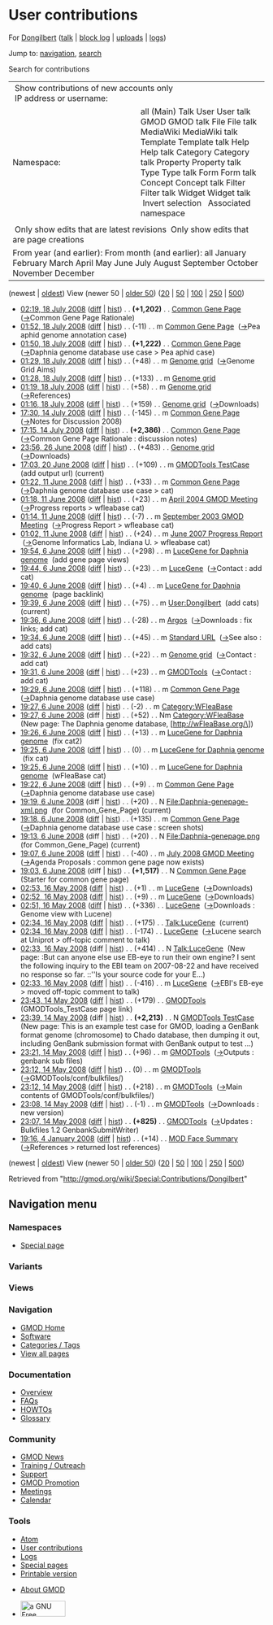 <div id="mw-page-base" class="noprint">

</div>

<div id="mw-head-base" class="noprint">

</div>

<div id="content" class="mw-body" role="main">

<span id="top"></span>

<div id="mw-js-message" style="display:none;">

</div>



# <span dir="auto">User contributions</span>

<div id="bodyContent">

<div id="contentSub">

For [Dongilbert](/wiki/User:Dongilbert "User:Dongilbert") (<a
href="/mediawiki/index.php?title=User_talk:Dongilbert&amp;action=edit&amp;redlink=1"
class="new" title="User talk:Dongilbert (page does not exist)">talk</a>
\| [block
log](/mediawiki/index.php?title=Special:Log/block&page=User%3ADongilbert "Special:Log/block")
\|
[uploads](/wiki/Special:ListFiles/Dongilbert "Special:ListFiles/Dongilbert")
\| [logs](/wiki/Special:Log/Dongilbert "Special:Log/Dongilbert"))

</div>

<div id="jump-to-nav" class="mw-jump">

Jump to: [navigation](#mw-navigation), [search](#p-search)

</div>

<div id="mw-content-text">

Search for contributions

<table class="mw-contributions-table">
<colgroup>
<col style="width: 50%" />
<col style="width: 50%" />
</colgroup>
<tbody>
<tr class="odd">
<td colspan="2"> Show contributions of new accounts only<br />
 IP address or username:</td>
</tr>
<tr class="even">
<td class="mw-label">Namespace:</td>
<td>all (Main) Talk User User talk GMOD GMOD talk File File talk
MediaWiki MediaWiki talk Template Template talk Help Help talk Category
Category talk Property Property talk Type Type talk Form Form talk
Concept Concept talk Filter Filter talk Widget Widget talk  
 Invert selection 
 Associated namespace </td>
</tr>
<tr class="odd">
<td colspan="2"></td>
</tr>
<tr class="even">
<td colspan="2"> Only show edits that are latest revisions
 Only show edits that are page creations</td>
</tr>
<tr class="odd">
<td colspan="2">From year (and earlier): From month (and earlier): all
January February March April May June July August September October
November December</td>
</tr>
</tbody>
</table>

(newest \| <a
href="/mediawiki/index.php?title=Special:Contributions/Dongilbert&amp;dir=prev&amp;target=Dongilbert"
class="mw-lastlink" rel="last"
title="Special:Contributions/Dongilbert">oldest</a>) View (newer 50 \|
<a
href="/mediawiki/index.php?title=Special:Contributions/Dongilbert&amp;offset=20080104191647&amp;target=Dongilbert"
class="mw-nextlink" rel="next"
title="Special:Contributions/Dongilbert">older 50</a>) (<a
href="/mediawiki/index.php?title=Special:Contributions/Dongilbert&amp;offset=&amp;limit=20&amp;target=Dongilbert"
class="mw-numlink" title="Special:Contributions/Dongilbert">20</a> \| <a
href="/mediawiki/index.php?title=Special:Contributions/Dongilbert&amp;offset=&amp;limit=50&amp;target=Dongilbert"
class="mw-numlink" title="Special:Contributions/Dongilbert">50</a> \| <a
href="/mediawiki/index.php?title=Special:Contributions/Dongilbert&amp;offset=&amp;limit=100&amp;target=Dongilbert"
class="mw-numlink" title="Special:Contributions/Dongilbert">100</a> \|
<a
href="/mediawiki/index.php?title=Special:Contributions/Dongilbert&amp;offset=&amp;limit=250&amp;target=Dongilbert"
class="mw-numlink" title="Special:Contributions/Dongilbert">250</a> \|
<a
href="/mediawiki/index.php?title=Special:Contributions/Dongilbert&amp;offset=&amp;limit=500&amp;target=Dongilbert"
class="mw-numlink" title="Special:Contributions/Dongilbert">500</a>)

- <a href="/mediawiki/index.php?title=Common_Gene_Page&amp;oldid=5860"
  class="mw-changeslist-date" title="Common Gene Page">02:19, 18 July
  2008</a>
  ([diff](/mediawiki/index.php?title=Common_Gene_Page&diff=prev&oldid=5860 "Common Gene Page")
  \|
  [hist](/mediawiki/index.php?title=Common_Gene_Page&action=history "Common Gene Page"))
  <span class="mw-changeslist-separator">. .</span> **(+1,202)**‎
  <span class="mw-changeslist-separator">. .</span>
  <a href="/wiki/Common_Gene_Page" class="mw-contributions-title"
  title="Common Gene Page">Common Gene Page</a> ‎
  <span class="comment">([→](/wiki/Common_Gene_Page#Common_Gene_Page_Rationale "Common Gene Page")‎<span dir="auto"><span class="autocomment">Common
  Gene Page Rationale</span></span>)</span>
- <a href="/mediawiki/index.php?title=Common_Gene_Page&amp;oldid=5859"
  class="mw-changeslist-date" title="Common Gene Page">01:52, 18 July
  2008</a>
  ([diff](/mediawiki/index.php?title=Common_Gene_Page&diff=prev&oldid=5859 "Common Gene Page")
  \|
  [hist](/mediawiki/index.php?title=Common_Gene_Page&action=history "Common Gene Page"))
  <span class="mw-changeslist-separator">. .</span>
  <span class="mw-plusminus-neg" dir="ltr"
  title="5,264 bytes after change">(-11)</span>‎
  <span class="mw-changeslist-separator">. .</span> m
  <a href="/wiki/Common_Gene_Page" class="mw-contributions-title"
  title="Common Gene Page">Common Gene Page</a> ‎
  <span class="comment">([→](/wiki/Common_Gene_Page#Pea_aphid_genome_annotation_case "Common Gene Page")‎<span dir="auto"><span class="autocomment">Pea
  aphid genome annotation case</span></span>)</span>
- <a href="/mediawiki/index.php?title=Common_Gene_Page&amp;oldid=5858"
  class="mw-changeslist-date" title="Common Gene Page">01:50, 18 July
  2008</a>
  ([diff](/mediawiki/index.php?title=Common_Gene_Page&diff=prev&oldid=5858 "Common Gene Page")
  \|
  [hist](/mediawiki/index.php?title=Common_Gene_Page&action=history "Common Gene Page"))
  <span class="mw-changeslist-separator">. .</span> **(+1,222)**‎
  <span class="mw-changeslist-separator">. .</span>
  <a href="/wiki/Common_Gene_Page" class="mw-contributions-title"
  title="Common Gene Page">Common Gene Page</a> ‎
  <span class="comment">([→](/wiki/Common_Gene_Page#Daphnia_genome_database_use_case_.3E_Pea_aphid_case "Common Gene Page")‎<span dir="auto"><span class="autocomment">Daphnia
  genome database use case \> Pea aphid case</span></span>)</span>
- <a href="/mediawiki/index.php?title=Genome_grid&amp;oldid=5856"
  class="mw-changeslist-date" title="Genome grid">01:29, 18 July 2008</a>
  ([diff](/mediawiki/index.php?title=Genome_grid&diff=prev&oldid=5856 "Genome grid")
  \|
  [hist](/mediawiki/index.php?title=Genome_grid&action=history "Genome grid"))
  <span class="mw-changeslist-separator">. .</span>
  <span class="mw-plusminus-pos" dir="ltr"
  title="6,924 bytes after change">(+48)</span>‎
  <span class="mw-changeslist-separator">. .</span> m
  <a href="/wiki/Genome_grid" class="mw-contributions-title"
  title="Genome grid">Genome grid</a> ‎
  <span class="comment">([→](/wiki/Genome_grid#Genome_Grid_Aims "Genome grid")‎<span dir="auto"><span class="autocomment">Genome
  Grid Aims</span></span>)</span>
- <a href="/mediawiki/index.php?title=Genome_grid&amp;oldid=5855"
  class="mw-changeslist-date" title="Genome grid">01:28, 18 July 2008</a>
  ([diff](/mediawiki/index.php?title=Genome_grid&diff=prev&oldid=5855 "Genome grid")
  \|
  [hist](/mediawiki/index.php?title=Genome_grid&action=history "Genome grid"))
  <span class="mw-changeslist-separator">. .</span>
  <span class="mw-plusminus-pos" dir="ltr"
  title="6,876 bytes after change">(+133)</span>‎
  <span class="mw-changeslist-separator">. .</span> m
  <a href="/wiki/Genome_grid" class="mw-contributions-title"
  title="Genome grid">Genome grid</a> ‎
- <a href="/mediawiki/index.php?title=Genome_grid&amp;oldid=5854"
  class="mw-changeslist-date" title="Genome grid">01:19, 18 July 2008</a>
  ([diff](/mediawiki/index.php?title=Genome_grid&diff=prev&oldid=5854 "Genome grid")
  \|
  [hist](/mediawiki/index.php?title=Genome_grid&action=history "Genome grid"))
  <span class="mw-changeslist-separator">. .</span>
  <span class="mw-plusminus-pos" dir="ltr"
  title="6,743 bytes after change">(+58)</span>‎
  <span class="mw-changeslist-separator">. .</span> m
  <a href="/wiki/Genome_grid" class="mw-contributions-title"
  title="Genome grid">Genome grid</a> ‎
  <span class="comment">([→](/wiki/Genome_grid#References "Genome grid")‎<span dir="auto"><span class="autocomment">References</span></span>)</span>
- <a href="/mediawiki/index.php?title=Genome_grid&amp;oldid=5853"
  class="mw-changeslist-date" title="Genome grid">01:16, 18 July 2008</a>
  ([diff](/mediawiki/index.php?title=Genome_grid&diff=prev&oldid=5853 "Genome grid")
  \|
  [hist](/mediawiki/index.php?title=Genome_grid&action=history "Genome grid"))
  <span class="mw-changeslist-separator">. .</span>
  <span class="mw-plusminus-pos" dir="ltr"
  title="6,685 bytes after change">(+159)</span>‎
  <span class="mw-changeslist-separator">. .</span>
  <a href="/wiki/Genome_grid" class="mw-contributions-title"
  title="Genome grid">Genome grid</a> ‎
  <span class="comment">([→](/wiki/Genome_grid#Downloads "Genome grid")‎<span dir="auto"><span class="autocomment">Downloads</span></span>)</span>
- <a href="/mediawiki/index.php?title=Common_Gene_Page&amp;oldid=5781"
  class="mw-changeslist-date" title="Common Gene Page">17:30, 14 July
  2008</a>
  ([diff](/mediawiki/index.php?title=Common_Gene_Page&diff=prev&oldid=5781 "Common Gene Page")
  \|
  [hist](/mediawiki/index.php?title=Common_Gene_Page&action=history "Common Gene Page"))
  <span class="mw-changeslist-separator">. .</span>
  <span class="mw-plusminus-neg" dir="ltr"
  title="4,053 bytes after change">(-145)</span>‎
  <span class="mw-changeslist-separator">. .</span> m
  <a href="/wiki/Common_Gene_Page" class="mw-contributions-title"
  title="Common Gene Page">Common Gene Page</a> ‎
  <span class="comment">([→](/wiki/Common_Gene_Page#Notes_for_Discussion_2008 "Common Gene Page")‎<span dir="auto"><span class="autocomment">Notes
  for Discussion 2008</span></span>)</span>
- <a href="/mediawiki/index.php?title=Common_Gene_Page&amp;oldid=5779"
  class="mw-changeslist-date" title="Common Gene Page">17:15, 14 July
  2008</a>
  ([diff](/mediawiki/index.php?title=Common_Gene_Page&diff=prev&oldid=5779 "Common Gene Page")
  \|
  [hist](/mediawiki/index.php?title=Common_Gene_Page&action=history "Common Gene Page"))
  <span class="mw-changeslist-separator">. .</span> **(+2,386)**‎
  <span class="mw-changeslist-separator">. .</span>
  <a href="/wiki/Common_Gene_Page" class="mw-contributions-title"
  title="Common Gene Page">Common Gene Page</a> ‎
  <span class="comment">([→](/wiki/Common_Gene_Page#Common_Gene_Page_Rationale_:_discussion_notes "Common Gene Page")‎<span dir="auto"><span class="autocomment">Common
  Gene Page Rationale : discussion notes</span></span>)</span>
- <a href="/mediawiki/index.php?title=Genome_grid&amp;oldid=5673"
  class="mw-changeslist-date" title="Genome grid">23:56, 26 June 2008</a>
  ([diff](/mediawiki/index.php?title=Genome_grid&diff=prev&oldid=5673 "Genome grid")
  \|
  [hist](/mediawiki/index.php?title=Genome_grid&action=history "Genome grid"))
  <span class="mw-changeslist-separator">. .</span>
  <span class="mw-plusminus-pos" dir="ltr"
  title="6,526 bytes after change">(+483)</span>‎
  <span class="mw-changeslist-separator">. .</span>
  <a href="/wiki/Genome_grid" class="mw-contributions-title"
  title="Genome grid">Genome grid</a> ‎
  <span class="comment">([→](/wiki/Genome_grid#Downloads "Genome grid")‎<span dir="auto"><span class="autocomment">Downloads</span></span>)</span>
- <a href="/mediawiki/index.php?title=GMODTools_TestCase&amp;oldid=5664"
  class="mw-changeslist-date" title="GMODTools TestCase">17:03, 20 June
  2008</a>
  ([diff](/mediawiki/index.php?title=GMODTools_TestCase&diff=prev&oldid=5664 "GMODTools TestCase")
  \|
  [hist](/mediawiki/index.php?title=GMODTools_TestCase&action=history "GMODTools TestCase"))
  <span class="mw-changeslist-separator">. .</span>
  <span class="mw-plusminus-pos" dir="ltr"
  title="2,322 bytes after change">(+109)</span>‎
  <span class="mw-changeslist-separator">. .</span> m
  <a href="/wiki/GMODTools_TestCase" class="mw-contributions-title"
  title="GMODTools TestCase">GMODTools TestCase</a> ‎
  <span class="comment">(add output url)</span>
  <span class="mw-uctop">(current)</span>
- <a href="/mediawiki/index.php?title=Common_Gene_Page&amp;oldid=5595"
  class="mw-changeslist-date" title="Common Gene Page">01:22, 11 June
  2008</a>
  ([diff](/mediawiki/index.php?title=Common_Gene_Page&diff=prev&oldid=5595 "Common Gene Page")
  \|
  [hist](/mediawiki/index.php?title=Common_Gene_Page&action=history "Common Gene Page"))
  <span class="mw-changeslist-separator">. .</span>
  <span class="mw-plusminus-pos" dir="ltr"
  title="1,812 bytes after change">(+33)</span>‎
  <span class="mw-changeslist-separator">. .</span> m
  <a href="/wiki/Common_Gene_Page" class="mw-contributions-title"
  title="Common Gene Page">Common Gene Page</a> ‎
  <span class="comment">([→](/wiki/Common_Gene_Page#Daphnia_genome_database_use_case_.3E_cat "Common Gene Page")‎<span dir="auto"><span class="autocomment">Daphnia
  genome database use case \> cat</span></span>)</span>
- <a
  href="/mediawiki/index.php?title=April_2004_GMOD_Meeting&amp;oldid=5594"
  class="mw-changeslist-date" title="April 2004 GMOD Meeting">01:18, 11
  June 2008</a>
  ([diff](/mediawiki/index.php?title=April_2004_GMOD_Meeting&diff=prev&oldid=5594 "April 2004 GMOD Meeting")
  \|
  [hist](/mediawiki/index.php?title=April_2004_GMOD_Meeting&action=history "April 2004 GMOD Meeting"))
  <span class="mw-changeslist-separator">. .</span>
  <span class="mw-plusminus-pos" dir="ltr"
  title="43,350 bytes after change">(+23)</span>‎
  <span class="mw-changeslist-separator">. .</span> m
  <a href="/wiki/April_2004_GMOD_Meeting" class="mw-contributions-title"
  title="April 2004 GMOD Meeting">April 2004 GMOD Meeting</a> ‎
  <span class="comment">([→](/wiki/April_2004_GMOD_Meeting#Progress_reports_.3E_wfleabase_cat "April 2004 GMOD Meeting")‎<span dir="auto"><span class="autocomment">Progress
  reports \> wfleabase cat</span></span>)</span>
- <a
  href="/mediawiki/index.php?title=September_2003_GMOD_Meeting&amp;oldid=5593"
  class="mw-changeslist-date" title="September 2003 GMOD Meeting">01:14,
  11 June 2008</a>
  ([diff](/mediawiki/index.php?title=September_2003_GMOD_Meeting&diff=prev&oldid=5593 "September 2003 GMOD Meeting")
  \|
  [hist](/mediawiki/index.php?title=September_2003_GMOD_Meeting&action=history "September 2003 GMOD Meeting"))
  <span class="mw-changeslist-separator">. .</span>
  <span class="mw-plusminus-neg" dir="ltr"
  title="28,862 bytes after change">(-7)</span>‎
  <span class="mw-changeslist-separator">. .</span> m
  <a href="/wiki/September_2003_GMOD_Meeting"
  class="mw-contributions-title"
  title="September 2003 GMOD Meeting">September 2003 GMOD Meeting</a> ‎
  <span class="comment">([→](/wiki/September_2003_GMOD_Meeting#Progress_Report_.3E_wfleabase_cat "September 2003 GMOD Meeting")‎<span dir="auto"><span class="autocomment">Progress
  Report \> wfleabase cat</span></span>)</span>
- <a
  href="/mediawiki/index.php?title=June_2007_Progress_Report&amp;oldid=5592"
  class="mw-changeslist-date" title="June 2007 Progress Report">01:02, 11
  June 2008</a>
  ([diff](/mediawiki/index.php?title=June_2007_Progress_Report&diff=prev&oldid=5592 "June 2007 Progress Report")
  \|
  [hist](/mediawiki/index.php?title=June_2007_Progress_Report&action=history "June 2007 Progress Report"))
  <span class="mw-changeslist-separator">. .</span>
  <span class="mw-plusminus-pos" dir="ltr"
  title="27,068 bytes after change">(+24)</span>‎
  <span class="mw-changeslist-separator">. .</span> m
  <a href="/wiki/June_2007_Progress_Report" class="mw-contributions-title"
  title="June 2007 Progress Report">June 2007 Progress Report</a> ‎
  <span class="comment">([→](/wiki/June_2007_Progress_Report#Genome_Informatics_Lab.2C_Indiana_U._.3E_wfleabase_cat "June 2007 Progress Report")‎<span dir="auto"><span class="autocomment">Genome
  Informatics Lab, Indiana U. \> wfleabase cat</span></span>)</span>
- <a
  href="/mediawiki/index.php?title=LuceGene_for_Daphnia_genome&amp;oldid=5582"
  class="mw-changeslist-date" title="LuceGene for Daphnia genome">19:54, 6
  June 2008</a>
  ([diff](/mediawiki/index.php?title=LuceGene_for_Daphnia_genome&diff=prev&oldid=5582 "LuceGene for Daphnia genome")
  \|
  [hist](/mediawiki/index.php?title=LuceGene_for_Daphnia_genome&action=history "LuceGene for Daphnia genome"))
  <span class="mw-changeslist-separator">. .</span>
  <span class="mw-plusminus-pos" dir="ltr"
  title="2,808 bytes after change">(+298)</span>‎
  <span class="mw-changeslist-separator">. .</span> m
  <a href="/wiki/LuceGene_for_Daphnia_genome"
  class="mw-contributions-title"
  title="LuceGene for Daphnia genome">LuceGene for Daphnia genome</a> ‎
  <span class="comment">(add gene page views)</span>
- <a href="/mediawiki/index.php?title=LuceGene&amp;oldid=5580"
  class="mw-changeslist-date" title="LuceGene">19:44, 6 June 2008</a>
  ([diff](/mediawiki/index.php?title=LuceGene&diff=prev&oldid=5580 "LuceGene")
  \|
  [hist](/mediawiki/index.php?title=LuceGene&action=history "LuceGene"))
  <span class="mw-changeslist-separator">. .</span>
  <span class="mw-plusminus-pos" dir="ltr"
  title="5,641 bytes after change">(+23)</span>‎
  <span class="mw-changeslist-separator">. .</span> m
  <a href="/wiki/LuceGene" class="mw-contributions-title"
  title="LuceGene">LuceGene</a> ‎
  <span class="comment">([→](/wiki/LuceGene#Contact_:_add_cat "LuceGene")‎<span dir="auto"><span class="autocomment">Contact
  : add cat</span></span>)</span>
- <a
  href="/mediawiki/index.php?title=LuceGene_for_Daphnia_genome&amp;oldid=5579"
  class="mw-changeslist-date" title="LuceGene for Daphnia genome">19:40, 6
  June 2008</a>
  ([diff](/mediawiki/index.php?title=LuceGene_for_Daphnia_genome&diff=prev&oldid=5579 "LuceGene for Daphnia genome")
  \|
  [hist](/mediawiki/index.php?title=LuceGene_for_Daphnia_genome&action=history "LuceGene for Daphnia genome"))
  <span class="mw-changeslist-separator">. .</span>
  <span class="mw-plusminus-pos" dir="ltr"
  title="2,510 bytes after change">(+4)</span>‎
  <span class="mw-changeslist-separator">. .</span> m
  <a href="/wiki/LuceGene_for_Daphnia_genome"
  class="mw-contributions-title"
  title="LuceGene for Daphnia genome">LuceGene for Daphnia genome</a> ‎
  <span class="comment">(page backlink)</span>
- <a href="/mediawiki/index.php?title=User:Dongilbert&amp;oldid=5578"
  class="mw-changeslist-date" title="User:Dongilbert">19:39, 6 June
  2008</a>
  ([diff](/mediawiki/index.php?title=User:Dongilbert&diff=prev&oldid=5578 "User:Dongilbert")
  \|
  [hist](/mediawiki/index.php?title=User:Dongilbert&action=history "User:Dongilbert"))
  <span class="mw-changeslist-separator">. .</span>
  <span class="mw-plusminus-pos" dir="ltr"
  title="179 bytes after change">(+75)</span>‎
  <span class="mw-changeslist-separator">. .</span> m
  <a href="/wiki/User:Dongilbert" class="mw-contributions-title"
  title="User:Dongilbert">User:Dongilbert</a> ‎
  <span class="comment">(add cats)</span>
  <span class="mw-uctop">(current)</span>
- <a href="/mediawiki/index.php?title=Argos&amp;oldid=5577"
  class="mw-changeslist-date" title="Argos">19:36, 6 June 2008</a>
  ([diff](/mediawiki/index.php?title=Argos&diff=prev&oldid=5577 "Argos")
  \| [hist](/mediawiki/index.php?title=Argos&action=history "Argos"))
  <span class="mw-changeslist-separator">. .</span>
  <span class="mw-plusminus-neg" dir="ltr"
  title="12,244 bytes after change">(-28)</span>‎
  <span class="mw-changeslist-separator">. .</span> m
  <a href="/wiki/Argos" class="mw-contributions-title"
  title="Argos">Argos</a> ‎
  <span class="comment">([→](/wiki/Argos#Downloads_:_fix_links.3B_add_cat "Argos")‎<span dir="auto"><span class="autocomment">Downloads
  : fix links; add cat</span></span>)</span>
- <a href="/mediawiki/index.php?title=Standard_URL&amp;oldid=5576"
  class="mw-changeslist-date" title="Standard URL">19:34, 6 June 2008</a>
  ([diff](/mediawiki/index.php?title=Standard_URL&diff=prev&oldid=5576 "Standard URL")
  \|
  [hist](/mediawiki/index.php?title=Standard_URL&action=history "Standard URL"))
  <span class="mw-changeslist-separator">. .</span>
  <span class="mw-plusminus-pos" dir="ltr"
  title="4,179 bytes after change">(+45)</span>‎
  <span class="mw-changeslist-separator">. .</span> m
  <a href="/wiki/Standard_URL" class="mw-contributions-title"
  title="Standard URL">Standard URL</a> ‎
  <span class="comment">([→](/wiki/Standard_URL#See_also_:_add_cats "Standard URL")‎<span dir="auto"><span class="autocomment">See
  also : add cats</span></span>)</span>
- <a href="/mediawiki/index.php?title=Genome_grid&amp;oldid=5575"
  class="mw-changeslist-date" title="Genome grid">19:32, 6 June 2008</a>
  ([diff](/mediawiki/index.php?title=Genome_grid&diff=prev&oldid=5575 "Genome grid")
  \|
  [hist](/mediawiki/index.php?title=Genome_grid&action=history "Genome grid"))
  <span class="mw-changeslist-separator">. .</span>
  <span class="mw-plusminus-pos" dir="ltr"
  title="6,043 bytes after change">(+22)</span>‎
  <span class="mw-changeslist-separator">. .</span> m
  <a href="/wiki/Genome_grid" class="mw-contributions-title"
  title="Genome grid">Genome grid</a> ‎
  <span class="comment">([→](/wiki/Genome_grid#Contact_:_add_cat "Genome grid")‎<span dir="auto"><span class="autocomment">Contact
  : add cat</span></span>)</span>
- <a href="/mediawiki/index.php?title=GMODTools&amp;oldid=5574"
  class="mw-changeslist-date" title="GMODTools">19:31, 6 June 2008</a>
  ([diff](/mediawiki/index.php?title=GMODTools&diff=prev&oldid=5574 "GMODTools")
  \|
  [hist](/mediawiki/index.php?title=GMODTools&action=history "GMODTools"))
  <span class="mw-changeslist-separator">. .</span>
  <span class="mw-plusminus-pos" dir="ltr"
  title="10,019 bytes after change">(+23)</span>‎
  <span class="mw-changeslist-separator">. .</span> m
  <a href="/wiki/GMODTools" class="mw-contributions-title"
  title="GMODTools">GMODTools</a> ‎
  <span class="comment">([→](/wiki/GMODTools#Contact_:_add_cat "GMODTools")‎<span dir="auto"><span class="autocomment">Contact
  : add cat</span></span>)</span>
- <a href="/mediawiki/index.php?title=Common_Gene_Page&amp;oldid=5573"
  class="mw-changeslist-date" title="Common Gene Page">19:29, 6 June
  2008</a>
  ([diff](/mediawiki/index.php?title=Common_Gene_Page&diff=prev&oldid=5573 "Common Gene Page")
  \|
  [hist](/mediawiki/index.php?title=Common_Gene_Page&action=history "Common Gene Page"))
  <span class="mw-changeslist-separator">. .</span>
  <span class="mw-plusminus-pos" dir="ltr"
  title="1,779 bytes after change">(+118)</span>‎
  <span class="mw-changeslist-separator">. .</span> m
  <a href="/wiki/Common_Gene_Page" class="mw-contributions-title"
  title="Common Gene Page">Common Gene Page</a> ‎
  <span class="comment">([→](/wiki/Common_Gene_Page#Daphnia_genome_database_use_case "Common Gene Page")‎<span dir="auto"><span class="autocomment">Daphnia
  genome database use case</span></span>)</span>
- <a href="/mediawiki/index.php?title=Category:WFleaBase&amp;oldid=5572"
  class="mw-changeslist-date" title="Category:WFleaBase">19:27, 6 June
  2008</a>
  ([diff](/mediawiki/index.php?title=Category:WFleaBase&diff=prev&oldid=5572 "Category:WFleaBase")
  \|
  [hist](/mediawiki/index.php?title=Category:WFleaBase&action=history "Category:WFleaBase"))
  <span class="mw-changeslist-separator">. .</span>
  <span class="mw-plusminus-neg" dir="ltr"
  title="50 bytes after change">(-2)</span>‎
  <span class="mw-changeslist-separator">. .</span> m
  <a href="/wiki/Category:WFleaBase" class="mw-contributions-title"
  title="Category:WFleaBase">Category:WFleaBase</a> ‎
- <a href="/mediawiki/index.php?title=Category:WFleaBase&amp;oldid=5571"
  class="mw-changeslist-date" title="Category:WFleaBase">19:27, 6 June
  2008</a> (diff \|
  [hist](/mediawiki/index.php?title=Category:WFleaBase&action=history "Category:WFleaBase"))
  <span class="mw-changeslist-separator">. .</span>
  <span class="mw-plusminus-pos" dir="ltr"
  title="52 bytes after change">(+52)</span>‎
  <span class="mw-changeslist-separator">. .</span> Nm
  <a href="/wiki/Category:WFleaBase" class="mw-contributions-title"
  title="Category:WFleaBase">Category:WFleaBase</a> ‎
  <span class="comment">(New page: The Daphnia genome database,
  \[http://wFleaBase.org/\])</span>
- <a
  href="/mediawiki/index.php?title=LuceGene_for_Daphnia_genome&amp;oldid=5570"
  class="mw-changeslist-date" title="LuceGene for Daphnia genome">19:26, 6
  June 2008</a>
  ([diff](/mediawiki/index.php?title=LuceGene_for_Daphnia_genome&diff=prev&oldid=5570 "LuceGene for Daphnia genome")
  \|
  [hist](/mediawiki/index.php?title=LuceGene_for_Daphnia_genome&action=history "LuceGene for Daphnia genome"))
  <span class="mw-changeslist-separator">. .</span>
  <span class="mw-plusminus-pos" dir="ltr"
  title="2,506 bytes after change">(+13)</span>‎
  <span class="mw-changeslist-separator">. .</span> m
  <a href="/wiki/LuceGene_for_Daphnia_genome"
  class="mw-contributions-title"
  title="LuceGene for Daphnia genome">LuceGene for Daphnia genome</a> ‎
  <span class="comment">(fix cat2)</span>
- <a
  href="/mediawiki/index.php?title=LuceGene_for_Daphnia_genome&amp;oldid=5569"
  class="mw-changeslist-date" title="LuceGene for Daphnia genome">19:25, 6
  June 2008</a>
  ([diff](/mediawiki/index.php?title=LuceGene_for_Daphnia_genome&diff=prev&oldid=5569 "LuceGene for Daphnia genome")
  \|
  [hist](/mediawiki/index.php?title=LuceGene_for_Daphnia_genome&action=history "LuceGene for Daphnia genome"))
  <span class="mw-changeslist-separator">. .</span>
  <span class="mw-plusminus-null" dir="ltr"
  title="2,493 bytes after change">(0)</span>‎
  <span class="mw-changeslist-separator">. .</span> m
  <a href="/wiki/LuceGene_for_Daphnia_genome"
  class="mw-contributions-title"
  title="LuceGene for Daphnia genome">LuceGene for Daphnia genome</a> ‎
  <span class="comment">(fix cat)</span>
- <a
  href="/mediawiki/index.php?title=LuceGene_for_Daphnia_genome&amp;oldid=5568"
  class="mw-changeslist-date" title="LuceGene for Daphnia genome">19:25, 6
  June 2008</a>
  ([diff](/mediawiki/index.php?title=LuceGene_for_Daphnia_genome&diff=prev&oldid=5568 "LuceGene for Daphnia genome")
  \|
  [hist](/mediawiki/index.php?title=LuceGene_for_Daphnia_genome&action=history "LuceGene for Daphnia genome"))
  <span class="mw-changeslist-separator">. .</span>
  <span class="mw-plusminus-pos" dir="ltr"
  title="2,493 bytes after change">(+10)</span>‎
  <span class="mw-changeslist-separator">. .</span> m
  <a href="/wiki/LuceGene_for_Daphnia_genome"
  class="mw-contributions-title"
  title="LuceGene for Daphnia genome">LuceGene for Daphnia genome</a> ‎
  <span class="comment">(wFleaBase cat)</span>
- <a href="/mediawiki/index.php?title=Common_Gene_Page&amp;oldid=5567"
  class="mw-changeslist-date" title="Common Gene Page">19:22, 6 June
  2008</a>
  ([diff](/mediawiki/index.php?title=Common_Gene_Page&diff=prev&oldid=5567 "Common Gene Page")
  \|
  [hist](/mediawiki/index.php?title=Common_Gene_Page&action=history "Common Gene Page"))
  <span class="mw-changeslist-separator">. .</span>
  <span class="mw-plusminus-pos" dir="ltr"
  title="1,661 bytes after change">(+9)</span>‎
  <span class="mw-changeslist-separator">. .</span> m
  <a href="/wiki/Common_Gene_Page" class="mw-contributions-title"
  title="Common Gene Page">Common Gene Page</a> ‎
  <span class="comment">([→](/wiki/Common_Gene_Page#Daphnia_genome_database_use_case "Common Gene Page")‎<span dir="auto"><span class="autocomment">Daphnia
  genome database use case</span></span>)</span>
- <a
  href="/mediawiki/index.php?title=File:Daphnia-genepage-xml.png&amp;oldid=5566"
  class="mw-changeslist-date" title="File:Daphnia-genepage-xml.png">19:19,
  6 June 2008</a> (diff \|
  [hist](/mediawiki/index.php?title=File:Daphnia-genepage-xml.png&action=history "File:Daphnia-genepage-xml.png"))
  <span class="mw-changeslist-separator">. .</span>
  <span class="mw-plusminus-pos" dir="ltr"
  title="20 bytes after change">(+20)</span>‎
  <span class="mw-changeslist-separator">. .</span> N
  <a href="/wiki/File:Daphnia-genepage-xml.png"
  class="mw-contributions-title"
  title="File:Daphnia-genepage-xml.png">File:Daphnia-genepage-xml.png</a>
  ‎ <span class="comment">(for Common_Gene_Page)</span>
  <span class="mw-uctop">(current)</span>
- <a href="/mediawiki/index.php?title=Common_Gene_Page&amp;oldid=5565"
  class="mw-changeslist-date" title="Common Gene Page">19:18, 6 June
  2008</a>
  ([diff](/mediawiki/index.php?title=Common_Gene_Page&diff=prev&oldid=5565 "Common Gene Page")
  \|
  [hist](/mediawiki/index.php?title=Common_Gene_Page&action=history "Common Gene Page"))
  <span class="mw-changeslist-separator">. .</span>
  <span class="mw-plusminus-pos" dir="ltr"
  title="1,652 bytes after change">(+135)</span>‎
  <span class="mw-changeslist-separator">. .</span> m
  <a href="/wiki/Common_Gene_Page" class="mw-contributions-title"
  title="Common Gene Page">Common Gene Page</a> ‎
  <span class="comment">([→](/wiki/Common_Gene_Page#Daphnia_genome_database_use_case_:_screen_shots "Common Gene Page")‎<span dir="auto"><span class="autocomment">Daphnia
  genome database use case : screen shots</span></span>)</span>
- <a
  href="/mediawiki/index.php?title=File:Daphnia-genepage.png&amp;oldid=5563"
  class="mw-changeslist-date" title="File:Daphnia-genepage.png">19:13, 6
  June 2008</a> (diff \|
  [hist](/mediawiki/index.php?title=File:Daphnia-genepage.png&action=history "File:Daphnia-genepage.png"))
  <span class="mw-changeslist-separator">. .</span>
  <span class="mw-plusminus-pos" dir="ltr"
  title="20 bytes after change">(+20)</span>‎
  <span class="mw-changeslist-separator">. .</span> N
  <a href="/wiki/File:Daphnia-genepage.png" class="mw-contributions-title"
  title="File:Daphnia-genepage.png">File:Daphnia-genepage.png</a> ‎
  <span class="comment">(for Common_Gene_Page)</span>
  <span class="mw-uctop">(current)</span>
- <a
  href="/mediawiki/index.php?title=July_2008_GMOD_Meeting&amp;oldid=5561"
  class="mw-changeslist-date" title="July 2008 GMOD Meeting">19:07, 6 June
  2008</a>
  ([diff](/mediawiki/index.php?title=July_2008_GMOD_Meeting&diff=prev&oldid=5561 "July 2008 GMOD Meeting")
  \|
  [hist](/mediawiki/index.php?title=July_2008_GMOD_Meeting&action=history "July 2008 GMOD Meeting"))
  <span class="mw-changeslist-separator">. .</span>
  <span class="mw-plusminus-neg" dir="ltr"
  title="2,539 bytes after change">(-40)</span>‎
  <span class="mw-changeslist-separator">. .</span> m
  <a href="/wiki/July_2008_GMOD_Meeting" class="mw-contributions-title"
  title="July 2008 GMOD Meeting">July 2008 GMOD Meeting</a> ‎
  <span class="comment">([→](/wiki/July_2008_GMOD_Meeting#Agenda_Proposals_:_common_gene_page_now_exists "July 2008 GMOD Meeting")‎<span dir="auto"><span class="autocomment">Agenda
  Proposals : common gene page now exists</span></span>)</span>
- <a href="/mediawiki/index.php?title=Common_Gene_Page&amp;oldid=5560"
  class="mw-changeslist-date" title="Common Gene Page">19:03, 6 June
  2008</a> (diff \|
  [hist](/mediawiki/index.php?title=Common_Gene_Page&action=history "Common Gene Page"))
  <span class="mw-changeslist-separator">. .</span> **(+1,517)**‎
  <span class="mw-changeslist-separator">. .</span> N
  <a href="/wiki/Common_Gene_Page" class="mw-contributions-title"
  title="Common Gene Page">Common Gene Page</a> ‎
  <span class="comment">(Starter for common gene page)</span>
- <a href="/mediawiki/index.php?title=LuceGene&amp;oldid=5433"
  class="mw-changeslist-date" title="LuceGene">02:53, 16 May 2008</a>
  ([diff](/mediawiki/index.php?title=LuceGene&diff=prev&oldid=5433 "LuceGene")
  \|
  [hist](/mediawiki/index.php?title=LuceGene&action=history "LuceGene"))
  <span class="mw-changeslist-separator">. .</span>
  <span class="mw-plusminus-pos" dir="ltr"
  title="5,618 bytes after change">(+1)</span>‎
  <span class="mw-changeslist-separator">. .</span> m
  <a href="/wiki/LuceGene" class="mw-contributions-title"
  title="LuceGene">LuceGene</a> ‎
  <span class="comment">([→](/wiki/LuceGene#Downloads "LuceGene")‎<span dir="auto"><span class="autocomment">Downloads</span></span>)</span>
- <a href="/mediawiki/index.php?title=LuceGene&amp;oldid=5432"
  class="mw-changeslist-date" title="LuceGene">02:52, 16 May 2008</a>
  ([diff](/mediawiki/index.php?title=LuceGene&diff=prev&oldid=5432 "LuceGene")
  \|
  [hist](/mediawiki/index.php?title=LuceGene&action=history "LuceGene"))
  <span class="mw-changeslist-separator">. .</span>
  <span class="mw-plusminus-pos" dir="ltr"
  title="5,617 bytes after change">(+9)</span>‎
  <span class="mw-changeslist-separator">. .</span> m
  <a href="/wiki/LuceGene" class="mw-contributions-title"
  title="LuceGene">LuceGene</a> ‎
  <span class="comment">([→](/wiki/LuceGene#Downloads "LuceGene")‎<span dir="auto"><span class="autocomment">Downloads</span></span>)</span>
- <a href="/mediawiki/index.php?title=LuceGene&amp;oldid=5431"
  class="mw-changeslist-date" title="LuceGene">02:51, 16 May 2008</a>
  ([diff](/mediawiki/index.php?title=LuceGene&diff=prev&oldid=5431 "LuceGene")
  \|
  [hist](/mediawiki/index.php?title=LuceGene&action=history "LuceGene"))
  <span class="mw-changeslist-separator">. .</span>
  <span class="mw-plusminus-pos" dir="ltr"
  title="5,608 bytes after change">(+336)</span>‎
  <span class="mw-changeslist-separator">. .</span>
  <a href="/wiki/LuceGene" class="mw-contributions-title"
  title="LuceGene">LuceGene</a> ‎
  <span class="comment">([→](/wiki/LuceGene#Downloads_:_Genome_view_with_Lucene "LuceGene")‎<span dir="auto"><span class="autocomment">Downloads
  : Genome view with Lucene</span></span>)</span>
- <a href="/mediawiki/index.php?title=Talk:LuceGene&amp;oldid=5430"
  class="mw-changeslist-date" title="Talk:LuceGene">02:34, 16 May 2008</a>
  ([diff](/mediawiki/index.php?title=Talk:LuceGene&diff=prev&oldid=5430 "Talk:LuceGene")
  \|
  [hist](/mediawiki/index.php?title=Talk:LuceGene&action=history "Talk:LuceGene"))
  <span class="mw-changeslist-separator">. .</span>
  <span class="mw-plusminus-pos" dir="ltr"
  title="589 bytes after change">(+175)</span>‎
  <span class="mw-changeslist-separator">. .</span>
  <a href="/wiki/Talk:LuceGene" class="mw-contributions-title"
  title="Talk:LuceGene">Talk:LuceGene</a> ‎
  <span class="mw-uctop">(current)</span>
- <a href="/mediawiki/index.php?title=LuceGene&amp;oldid=5429"
  class="mw-changeslist-date" title="LuceGene">02:34, 16 May 2008</a>
  ([diff](/mediawiki/index.php?title=LuceGene&diff=prev&oldid=5429 "LuceGene")
  \|
  [hist](/mediawiki/index.php?title=LuceGene&action=history "LuceGene"))
  <span class="mw-changeslist-separator">. .</span>
  <span class="mw-plusminus-neg" dir="ltr"
  title="5,272 bytes after change">(-174)</span>‎
  <span class="mw-changeslist-separator">. .</span>
  <a href="/wiki/LuceGene" class="mw-contributions-title"
  title="LuceGene">LuceGene</a> ‎
  <span class="comment">([→](/wiki/LuceGene#Lucene_search_at_Uniprot_.3E_off-topic_comment_to_talk "LuceGene")‎<span dir="auto"><span class="autocomment">Lucene
  search at Uniprot \> off-topic comment to talk</span></span>)</span>
- <a href="/mediawiki/index.php?title=Talk:LuceGene&amp;oldid=5428"
  class="mw-changeslist-date" title="Talk:LuceGene">02:33, 16 May 2008</a>
  (diff \|
  [hist](/mediawiki/index.php?title=Talk:LuceGene&action=history "Talk:LuceGene"))
  <span class="mw-changeslist-separator">. .</span>
  <span class="mw-plusminus-pos" dir="ltr"
  title="414 bytes after change">(+414)</span>‎
  <span class="mw-changeslist-separator">. .</span> N
  <a href="/wiki/Talk:LuceGene" class="mw-contributions-title"
  title="Talk:LuceGene">Talk:LuceGene</a> ‎ <span class="comment">(New
  page: :But can anyone else use EB-eye to run their own engine? I sent
  the following inquiry to the EBI team on 2007-08-22 and have received
  no response so far. ::''Is your source code for your E...)</span>
- <a href="/mediawiki/index.php?title=LuceGene&amp;oldid=5427"
  class="mw-changeslist-date" title="LuceGene">02:33, 16 May 2008</a>
  ([diff](/mediawiki/index.php?title=LuceGene&diff=prev&oldid=5427 "LuceGene")
  \|
  [hist](/mediawiki/index.php?title=LuceGene&action=history "LuceGene"))
  <span class="mw-changeslist-separator">. .</span>
  <span class="mw-plusminus-neg" dir="ltr"
  title="5,446 bytes after change">(-416)</span>‎
  <span class="mw-changeslist-separator">. .</span> m
  <a href="/wiki/LuceGene" class="mw-contributions-title"
  title="LuceGene">LuceGene</a> ‎
  <span class="comment">([→](/wiki/LuceGene#EBI.27s_EB-eye_.3E_moved_off-topic_comment_to_talk "LuceGene")‎<span dir="auto"><span class="autocomment">EBI's
  EB-eye \> moved off-topic comment to talk</span></span>)</span>
- <a href="/mediawiki/index.php?title=GMODTools&amp;oldid=5417"
  class="mw-changeslist-date" title="GMODTools">23:43, 14 May 2008</a>
  ([diff](/mediawiki/index.php?title=GMODTools&diff=prev&oldid=5417 "GMODTools")
  \|
  [hist](/mediawiki/index.php?title=GMODTools&action=history "GMODTools"))
  <span class="mw-changeslist-separator">. .</span>
  <span class="mw-plusminus-pos" dir="ltr"
  title="9,996 bytes after change">(+179)</span>‎
  <span class="mw-changeslist-separator">. .</span>
  <a href="/wiki/GMODTools" class="mw-contributions-title"
  title="GMODTools">GMODTools</a> ‎
  <span class="comment">(GMODTools_TestCase page link)</span>
- <a href="/mediawiki/index.php?title=GMODTools_TestCase&amp;oldid=5416"
  class="mw-changeslist-date" title="GMODTools TestCase">23:39, 14 May
  2008</a> (diff \|
  [hist](/mediawiki/index.php?title=GMODTools_TestCase&action=history "GMODTools TestCase"))
  <span class="mw-changeslist-separator">. .</span> **(+2,213)**‎
  <span class="mw-changeslist-separator">. .</span> N
  <a href="/wiki/GMODTools_TestCase" class="mw-contributions-title"
  title="GMODTools TestCase">GMODTools TestCase</a> ‎
  <span class="comment">(New page: This is an example test case for
  GMOD, loading a GenBank format genome (chromosome) to Chado database,
  then dumping it out, including GenBank submission format with GenBank
  output to test ...)</span>
- <a href="/mediawiki/index.php?title=GMODTools&amp;oldid=5415"
  class="mw-changeslist-date" title="GMODTools">23:21, 14 May 2008</a>
  ([diff](/mediawiki/index.php?title=GMODTools&diff=prev&oldid=5415 "GMODTools")
  \|
  [hist](/mediawiki/index.php?title=GMODTools&action=history "GMODTools"))
  <span class="mw-changeslist-separator">. .</span>
  <span class="mw-plusminus-pos" dir="ltr"
  title="9,817 bytes after change">(+96)</span>‎
  <span class="mw-changeslist-separator">. .</span> m
  <a href="/wiki/GMODTools" class="mw-contributions-title"
  title="GMODTools">GMODTools</a> ‎
  <span class="comment">([→](/wiki/GMODTools#Outputs_:_genbank_sub_files "GMODTools")‎<span dir="auto"><span class="autocomment">Outputs
  : genbank sub files</span></span>)</span>
- <a href="/mediawiki/index.php?title=GMODTools&amp;oldid=5414"
  class="mw-changeslist-date" title="GMODTools">23:12, 14 May 2008</a>
  ([diff](/mediawiki/index.php?title=GMODTools&diff=prev&oldid=5414 "GMODTools")
  \|
  [hist](/mediawiki/index.php?title=GMODTools&action=history "GMODTools"))
  <span class="mw-changeslist-separator">. .</span>
  <span class="mw-plusminus-null" dir="ltr"
  title="9,721 bytes after change">(0)</span>‎
  <span class="mw-changeslist-separator">. .</span> m
  <a href="/wiki/GMODTools" class="mw-contributions-title"
  title="GMODTools">GMODTools</a> ‎
  <span class="comment">([→](/wiki/GMODTools#GMODTools.2Fconf.2Fbulkfiles.2F "GMODTools")‎<span dir="auto"><span class="autocomment">GMODTools/conf/bulkfiles/</span></span>)</span>
- <a href="/mediawiki/index.php?title=GMODTools&amp;oldid=5413"
  class="mw-changeslist-date" title="GMODTools">23:12, 14 May 2008</a>
  ([diff](/mediawiki/index.php?title=GMODTools&diff=prev&oldid=5413 "GMODTools")
  \|
  [hist](/mediawiki/index.php?title=GMODTools&action=history "GMODTools"))
  <span class="mw-changeslist-separator">. .</span>
  <span class="mw-plusminus-pos" dir="ltr"
  title="9,721 bytes after change">(+218)</span>‎
  <span class="mw-changeslist-separator">. .</span> m
  <a href="/wiki/GMODTools" class="mw-contributions-title"
  title="GMODTools">GMODTools</a> ‎
  <span class="comment">([→](/wiki/GMODTools#Main_contents_of_GMODTools.2Fconf.2Fbulkfiles.2F "GMODTools")‎<span dir="auto"><span class="autocomment">Main
  contents of GMODTools/conf/bulkfiles/</span></span>)</span>
- <a href="/mediawiki/index.php?title=GMODTools&amp;oldid=5412"
  class="mw-changeslist-date" title="GMODTools">23:08, 14 May 2008</a>
  ([diff](/mediawiki/index.php?title=GMODTools&diff=prev&oldid=5412 "GMODTools")
  \|
  [hist](/mediawiki/index.php?title=GMODTools&action=history "GMODTools"))
  <span class="mw-changeslist-separator">. .</span>
  <span class="mw-plusminus-neg" dir="ltr"
  title="9,503 bytes after change">(-1)</span>‎
  <span class="mw-changeslist-separator">. .</span> m
  <a href="/wiki/GMODTools" class="mw-contributions-title"
  title="GMODTools">GMODTools</a> ‎
  <span class="comment">([→](/wiki/GMODTools#Downloads_:_new_version "GMODTools")‎<span dir="auto"><span class="autocomment">Downloads
  : new version</span></span>)</span>
- <a href="/mediawiki/index.php?title=GMODTools&amp;oldid=5411"
  class="mw-changeslist-date" title="GMODTools">23:07, 14 May 2008</a>
  ([diff](/mediawiki/index.php?title=GMODTools&diff=prev&oldid=5411 "GMODTools")
  \|
  [hist](/mediawiki/index.php?title=GMODTools&action=history "GMODTools"))
  <span class="mw-changeslist-separator">. .</span> **(+825)**‎
  <span class="mw-changeslist-separator">. .</span>
  <a href="/wiki/GMODTools" class="mw-contributions-title"
  title="GMODTools">GMODTools</a> ‎
  <span class="comment">([→](/wiki/GMODTools#Updates_:_Bulkfiles_1.2_GenbankSubmitWriter "GMODTools")‎<span dir="auto"><span class="autocomment">Updates
  : Bulkfiles 1.2 GenbankSubmitWriter</span></span>)</span>
- <a href="/mediawiki/index.php?title=MOD_Face_Summary&amp;oldid=3860"
  class="mw-changeslist-date" title="MOD Face Summary">19:16, 4 January
  2008</a>
  ([diff](/mediawiki/index.php?title=MOD_Face_Summary&diff=prev&oldid=3860 "MOD Face Summary")
  \|
  [hist](/mediawiki/index.php?title=MOD_Face_Summary&action=history "MOD Face Summary"))
  <span class="mw-changeslist-separator">. .</span>
  <span class="mw-plusminus-pos" dir="ltr"
  title="25,084 bytes after change">(+14)</span>‎
  <span class="mw-changeslist-separator">. .</span>
  <a href="/wiki/MOD_Face_Summary" class="mw-contributions-title"
  title="MOD Face Summary">MOD Face Summary</a> ‎
  <span class="comment">([→](/wiki/MOD_Face_Summary#References_.3E_returned_lost_references "MOD Face Summary")‎<span dir="auto"><span class="autocomment">References
  \> returned lost references</span></span>)</span>

(newest \| <a
href="/mediawiki/index.php?title=Special:Contributions/Dongilbert&amp;dir=prev&amp;target=Dongilbert"
class="mw-lastlink" rel="last"
title="Special:Contributions/Dongilbert">oldest</a>) View (newer 50 \|
<a
href="/mediawiki/index.php?title=Special:Contributions/Dongilbert&amp;offset=20080104191647&amp;target=Dongilbert"
class="mw-nextlink" rel="next"
title="Special:Contributions/Dongilbert">older 50</a>) (<a
href="/mediawiki/index.php?title=Special:Contributions/Dongilbert&amp;offset=&amp;limit=20&amp;target=Dongilbert"
class="mw-numlink" title="Special:Contributions/Dongilbert">20</a> \| <a
href="/mediawiki/index.php?title=Special:Contributions/Dongilbert&amp;offset=&amp;limit=50&amp;target=Dongilbert"
class="mw-numlink" title="Special:Contributions/Dongilbert">50</a> \| <a
href="/mediawiki/index.php?title=Special:Contributions/Dongilbert&amp;offset=&amp;limit=100&amp;target=Dongilbert"
class="mw-numlink" title="Special:Contributions/Dongilbert">100</a> \|
<a
href="/mediawiki/index.php?title=Special:Contributions/Dongilbert&amp;offset=&amp;limit=250&amp;target=Dongilbert"
class="mw-numlink" title="Special:Contributions/Dongilbert">250</a> \|
<a
href="/mediawiki/index.php?title=Special:Contributions/Dongilbert&amp;offset=&amp;limit=500&amp;target=Dongilbert"
class="mw-numlink" title="Special:Contributions/Dongilbert">500</a>)

</div>

<div class="printfooter">

Retrieved from "<http://gmod.org/wiki/Special:Contributions/Dongilbert>"

</div>

<div id="catlinks" class="catlinks catlinks-allhidden">

</div>

<div class="visualClear">

</div>

</div>

</div>

<div id="mw-navigation">

## Navigation menu

<div id="mw-head">



<div id="left-navigation">

<div id="p-namespaces" class="vectorTabs" role="navigation"
aria-labelledby="p-namespaces-label">

### Namespaces

- <span id="ca-nstab-special">[Special
  page](/wiki/Special:Contributions/Dongilbert "This is a special page, you cannot edit the page itself")</span>

</div>

<div id="p-variants" class="vectorMenu emptyPortlet" role="navigation"
aria-labelledby="p-variants-label">

### 

### Variants[](#)

<div class="menu">

</div>

</div>

</div>

<div id="right-navigation">

<div id="p-views" class="vectorTabs emptyPortlet" role="navigation"
aria-labelledby="p-views-label">

### Views

</div>



</div>



</div>

</div>

</div>

<div id="mw-panel">

<div id="p-logo" role="banner">

<a href="/wiki/Main_Page"
style="background-image: url(http://gmod.org/images/GMOD-cogs.png);"
title="Visit the main page"></a>

</div>

<div id="p-Navigation" class="portal" role="navigation"
aria-labelledby="p-Navigation-label">

### Navigation

<div class="body">

- <span id="n-GMOD-Home">[GMOD Home](/wiki/Main_Page)</span>
- <span id="n-Software">[Software](/wiki/GMOD_Components)</span>
- <span id="n-Categories-.2F-Tags">[Categories /
  Tags](/wiki/Categories)</span>
- <span id="n-View-all-pages">[View all
  pages](/wiki/Special:AllPages)</span>

</div>

</div>

<div id="p-Documentation" class="portal" role="navigation"
aria-labelledby="p-Documentation-label">

### Documentation

<div class="body">

- <span id="n-Overview">[Overview](/wiki/Overview)</span>
- <span id="n-FAQs">[FAQs](/wiki/Category:FAQ)</span>
- <span id="n-HOWTOs">[HOWTOs](/wiki/Category:HOWTO)</span>
- <span id="n-Glossary">[Glossary](/wiki/Glossary)</span>

</div>

</div>

<div id="p-Community" class="portal" role="navigation"
aria-labelledby="p-Community-label">

### Community

<div class="body">

- <span id="n-GMOD-News">[GMOD News](/wiki/GMOD_News)</span>
- <span id="n-Training-.2F-Outreach">[Training /
  Outreach](/wiki/Training_and_Outreach)</span>
- <span id="n-Support">[Support](/wiki/Support)</span>
- <span id="n-GMOD-Promotion">[GMOD
  Promotion](/wiki/GMOD_Promotion)</span>
- <span id="n-Meetings">[Meetings](/wiki/Meetings)</span>
- <span id="n-Calendar">[Calendar](/wiki/Calendar)</span>

</div>

</div>

<div id="p-tb" class="portal" role="navigation"
aria-labelledby="p-tb-label">

### Tools

<div class="body">

- <span id="feedlinks"><a
  href="http://gmod.org/mediawiki/index.php?title=Special:Contributions/Dongilbert&amp;feed=atom"
  id="feed-atom" class="feedlink" rel="alternate"
  type="application/atom+xml" title="Atom feed for this page">Atom</a></span>
- <span id="t-contributions">[User
  contributions](/wiki/Special:Contributions/Dongilbert "A list of contributions of this user")</span>
- <span id="t-log">[Logs](/wiki/Special:Log/Dongilbert)</span>
- <span id="t-specialpages"><a href="/wiki/Special:SpecialPages" accesskey="q"
  title="A list of all special pages [q]">Special pages</a></span>
- <span id="t-print"><a
  href="/mediawiki/index.php?title=Special:Contributions/Dongilbert&amp;printable=yes"
  rel="alternate" accesskey="p"
  title="Printable version of this page [p]">Printable version</a></span>

</div>

</div>

</div>

</div>

<div id="footer" role="contentinfo">

- <span id="footer-places-about">[About
  GMOD](/wiki/GMOD:About "GMOD:About")</span>

<!-- -->

- <span id="footer-copyrightico">[<img src="http://www.gnu.org/graphics/gfdl-logo-small.png" width="88"
  height="31" alt="a GNU Free Documentation License" />](http://www.gnu.org/licenses/fdl-1.3.html)</span>


<div style="clear:both">

</div>

</div>
